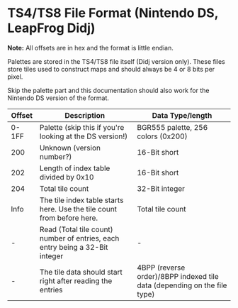 # TS4/TS8 File Format (Nintendo DS, LeapFrog Didj)

**Note:** All offsets are in hex and the format is little endian.

Palettes are stored in the TS4/TS8 file itself (Didj version only). These files store tiles used to construct maps and should always be 4 or 8 bits per pixel.

Skip the palette part and this documentation should also work for the Nintendo DS version of the format.

| Offset  | Description | Data Type/length |
|---------|-----------------------------------------------------------------------|------------------|
| 0-1FF   | Palette (skip this if you're looking at the DS version!) | BGR555 palette, 256 colors (0x200) |
| 200     | Unknown (version number?) | 16-Bit short |
| 202     | Length of index table divided by 0x10 | 16-Bit short |
| 204     | Total tile count | 32-Bit integer |
| Info    | The tile index table starts here. Use the tile count from before here. | Total tile count |
| -       | Read (Total tile count) number of entries, each entry being a 32-Bit integer    | - |
| -       | The tile data should start right after reading the entries             | 4BPP (reverse order)/8BPP indexed tile data (depending on the file type) |
